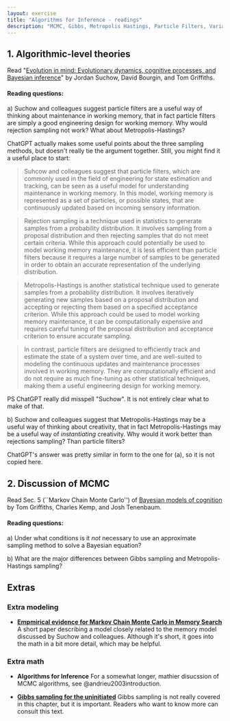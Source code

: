 ```yaml
---
layout: exercise
title: "Algorithms for Inference - readings"
description: "MCMC, Gibbs, Metropolis Hastings, Particle Filters, Variational Bayes" 
---
```


## 1. Algorithmic-level theories

Read "[Evolution in mind: Evolutionary dynamics, cognitive processes, and Bayesian inference](https://suchow.io/assets/docs/suchow2017tics.pdf)" by Jordan Suchow, David Bourgin, and Tom Griffiths. 

#### Reading questions:

a) Suchow and colleagues suggest particle filters are a useful way of thinking about maintenance in working memory, that in fact particle filters are simply a good engineering design for working memory. Why would rejection sampling not work? What about Metropolis-Hastings?

ChatGPT actually makes some useful points about the three sampling methods, but doesn't really tie the argument together. Still, you might find it a useful place to start:

> Suhcow and colleagues suggest that particle filters, which are commonly used in the field of engineering for state estimation and tracking, can be seen as a useful model for understanding maintenance in working memory. In this model, working memory is represented as a set of particles, or possible states, that are continuously updated based on incoming sensory information.

> Rejection sampling is a technique used in statistics to generate samples from a probability distribution. It involves sampling from a proposal distribution and then rejecting samples that do not meet certain criteria. While this approach could potentially be used to model working memory maintenance, it is less efficient than particle filters because it requires a large number of samples to be generated in order to obtain an accurate representation of the underlying distribution.

> Metropolis-Hastings is another statistical technique used to generate samples from a probability distribution. It involves iteratively generating new samples based on a proposal distribution and accepting or rejecting them based on a specified acceptance criterion. While this approach could be used to model working memory maintenance, it can be computationally expensive and requires careful tuning of the proposal distribution and acceptance criterion to ensure accurate sampling.

> In contrast, particle filters are designed to efficiently track and estimate the state of a system over time, and are well-suited to modeling the continuous updates and maintenance processes involved in working memory. They are computationally efficient and do not require as much fine-tuning as other statistical techniques, making them a useful engineering design for working memory.

PS ChatGPT really did misspell "Suchow". It is not entirely clear what to make of that.

b) Suchow and colleagues suggest that Metropolis-Hastings may be a useful way of thinking about creativity, that in fact Metropolis-Hastings may be a useful way of *instantiating* creativity. Why would it work better than rejections sampling? Than particle filters?

ChatGPT's answer was pretty similar in form to the one for (a), so it is not copied here. 

## 2. Discussion of MCMC

Read Sec. 5 (``Markov Chain Monte Carlo'') of [Bayesian models of cognition](https://kilthub.cmu.edu/articles/journal_contribution/Bayesian_models_of_cognition/6613682/1/files/12106358.pdf) by Tom Griffiths, Charles Kemp, and Josh Tenenbaum.

#### Reading questions:

a) Under what conditions is it *not* necessary to use an approximate sampling method to solve a Bayesian equation?

b) What are the major differences between Gibbs sampling and Metropolis-Hastings sampling? 


## Extras
### Extra modeling
* **[Empmirical evidence for Markov Chain Monte Carlo in Memory Search](https://escholarship.org/content/qt72r6n6cn/qt72r6n6cn.pdf)** A short paper describing a model closely related to the memory model discussed by Suchow and colleagues. Although it's short, it goes into the math in a bit more detail, which may be helpful.

### Extra math
* **Algorithms for Inference** For a somewhat longer, mathier disucssion of MCMC algorithms, see @andrieu2003introduction.

* **[Gibbs sampling for the uninitiated](http://users.umiacs.umd.edu/~resnik/pubs/LAMP-TR-153.pdf)** Gibbs sampling is not really covered in this chapter, but it is important. Readers who want to know more can consult this text.